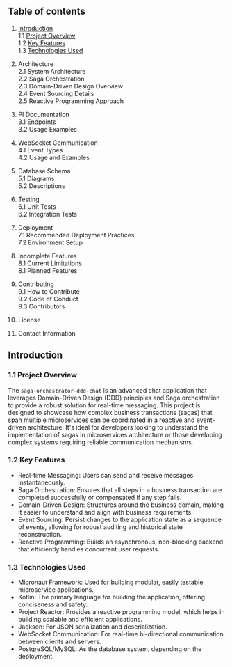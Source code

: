 ## Table of contents

1. [Introduction](#introduction)  
   1.1 [Project Overview](#11-project-overview)  
   1.2 [Key Features](#12-key-features)  
   1.3 [Technologies Used](#13-technologies-used)

2. Architecture  
   2.1 System Architecture  
   2.2 Saga Orchestration  
   2.3 Domain-Driven Design Overview  
   2.4 Event Sourcing Details  
   2.5 Reactive Programming Approach

3. PI Documentation  
   3.1 Endpoints  
   3.2 Usage Examples

4. WebSocket Communication  
   4.1 Event Types  
   4.2 Usage and Examples

5. Database Schema  
   5.1 Diagrams  
   5.2 Descriptions

6. Testing  
   6.1 Unit Tests  
   6.2 Integration Tests

7. Deployment  
   7.1 Recommended Deployment Practices  
   7.2 Environment Setup

8. Incomplete Features  
   8.1 Current Limitations  
   8.1 Planned Features

9. Contributing  
   9.1 How to Contribute  
   9.2 Code of Conduct  
   9.3 Contributors

9. License

10. Contact Information

## Introduction

### 1.1 Project Overview

The `saga-orchestrator-ddd-chat` is an advanced chat application that leverages Domain-Driven Design (DDD) principles and Saga orchestration to provide a robust solution for real-time messaging. This project is designed to showcase how complex business transactions (sagas) that span multiple microservices can be coordinated in a reactive and event-driven architecture. It's ideal for developers
looking to understand the implementation of sagas in microservices architecture or those developing complex systems requiring reliable communication mechanisms.

### 1.2 Key Features

- Real-time Messaging: Users can send and receive messages instantaneously.
- Saga Orchestration: Ensures that all steps in a business transaction are completed successfully or compensated if any step fails.
- Domain-Driven Design: Structures around the business domain, making it easier to understand and align with business requirements.
- Event Sourcing: Persist changes to the application state as a sequence of events, allowing for robust auditing and historical state reconstruction.
- Reactive Programming: Builds an asynchronous, non-blocking backend that efficiently handles concurrent user requests.

### 1.3 Technologies Used

- Micronaut Framework: Used for building modular, easily testable microservice applications.
- Kotlin: The primary language for building the application, offering conciseness and safety.
- Project Reactor: Provides a reactive programming model, which helps in building scalable and efficient applications.
- Jackson: For JSON serialization and deserialization.
- WebSocket Communication: For real-time bi-directional communication between clients and servers.
- PostgreSQL/MySQL: As the database system, depending on the deployment.

